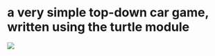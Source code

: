 # a very simple top-down car game, written using the turtle module

![](https://cdn.discordapp.com/attachments/947092663914623016/956131944205271180/unknown.png)
